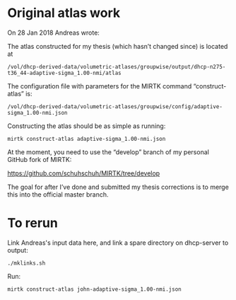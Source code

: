 # Original atlas work

On 28 Jan 2018 Andreas wrote:

The atlas constructed for my thesis (which hasn’t changed since) is located at

```
/vol/dhcp-derived-data/volumetric-atlases/groupwise/output/dhcp-n275-t36_44-adaptive-sigma_1.00-nmi/atlas
```

The configuration file with parameters for the MIRTK command “construct-atlas” is:

```
/vol/dhcp-derived-data/volumetric-atlases/groupwise/config/adaptive-sigma_1.00-nmi.json
```

Constructing the atlas should be as simple as running:

```
mirtk construct-atlas adaptive-sigma_1.00-nmi.json
```

At the moment, you need to use the “develop” branch of my personal
GitHub fork of MIRTK:

https://github.com/schuhschuh/MIRTK/tree/develop

The goal for after I’ve done and submitted my thesis corrections is to
merge this into the official master branch.

# To rerun

Link Andreas's input data here, and link a spare directory on dhcp-server to
output:

```
./mklinks.sh
```

Run:

```
mirtk construct-atlas john-adaptive-sigma_1.00-nmi.json
```



